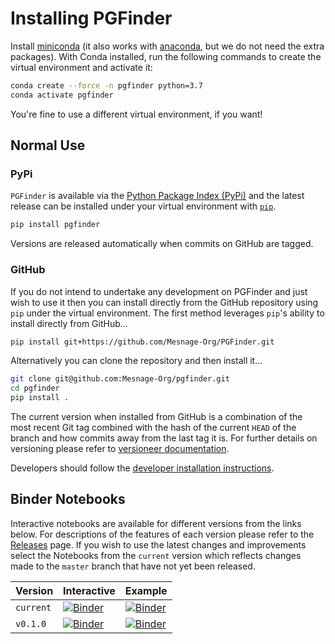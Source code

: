 # Installing PGFinder

Install [miniconda](https://docs.conda.io/en/latest/miniconda.html) (it also works with
[anaconda](https://docs.anaconda.com/anaconda/install/), but we do not need the extra packages). With Conda installed,
run the following commands to create the virtual environment and activate it:


```bash
conda create --force -n pgfinder python=3.7
conda activate pgfinder
```

You're fine to use a different virtual environment, if you want!


## Normal Use

### PyPi

`PGFinder` is available via the [Python Package Index (PyPi)](https://pypi.org/) and the latest release can be installed
under your virtual environment with [`pip`](https://pip.pypa.io/en/stable/).

``` bash
pip install pgfinder
```

Versions are released automatically when commits on GitHub are tagged.

### GitHub

If you do not intend to undertake any development on PGFinder and just wish to use it then you can install directly from
the GitHub repository using `pip` under the virtual environment. The first method leverages `pip`'s ability to install
directly from GitHub...

```bash
pip install git+https://github.com/Mesnage-Org/PGFinder.git
```

Alternatively you can clone the repository and then install it...

``` bash
git clone git@github.com:Mesnage-Org/pgfinder.git
cd pgfinder
pip install .
```

The current version when installed from GitHub is a combination of the most recent Git tag combined with the hash of the
current `HEAD` of the branch and how commits away from the last tag it is. For further details on versioning please
refer to [versioneer documentation](https://github.com/python-versioneer/python-versioneer).

Developers should follow the [developer installation instructions](contributing.md).

## Binder Notebooks

Interactive notebooks are available for different versions from the links below. For descriptions of the features of each version
please refer to the [Releases](https://github.com/Mesnage-Org/pgfinder/releases) page. If you wish to use the latest changes
and improvements select the Notebooks from the `current` version which reflects changes made to the `master` branch that
have not yet been released.

| Version  | Interactive | Example |
|----------|-------------|---------|
| `current` | [![Binder](https://mybinder.org/badge_logo.svg)](https://mybinder.org/v2/gh/Mesnage-Org/PGFinder/master?urlpath=tree/pgfinder_interactive.ipynb) | [![Binder](https://mybinder.org/badge_logo.svg)](https://mybinder.org/v2/gh/Mesnage-Org/PGFinder/master?urlpath=tree/pgfinder.ipynb) |
| `v0.1.0` | [![Binder](https://mybinder.org/badge_logo.svg)](https://mybinder.org/v2/gh/Mesnage-Org/PGFinder/v0.1.0?urlpath=tree/pgfinder_interactive.ipynb) | [![Binder](https://mybinder.org/badge_logo.svg)](https://mybinder.org/v2/gh/Mesnage-Org/PGFinder/v0.1.0?urlpath=tree/pgfinder.ipynb) |
